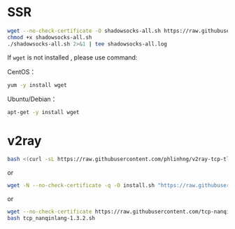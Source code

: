 # SSR
```bash
wget --no-check-certificate -O shadowsocks-all.sh https://raw.githubusercontent.com/teddysun/shadowsocks_install/master/shadowsocks-all.sh
chmod +x shadowsocks-all.sh
./shadowsocks-all.sh 2>&1 | tee shadowsocks-all.log
```
If `wget` is not installed , please use command:

CentOS：
```bash
yum -y install wget
```
Ubuntu/Debian：
```bash
apt-get -y install wget
```
# v2ray
```bash
bash <(curl -sL https://raw.githubusercontent.com/phlinhng/v2ray-tcp-tls-web/master/install.sh) && v2script
```
or
```bash
wget -N --no-check-certificate -q -O install.sh "https://raw.githubusercontent.com/wulabing/V2Ray_ws-tls_bash_onekey/master/install.sh" && chmod +x install.sh && bash install.sh
```
or
```bash
wget --no-check-certificate https://raw.githubusercontent.com/tcp-nanqinlang/general/master/General/CentOS/bash/tcp_nanqinlang-1.3.2.sh
bash tcp_nanqinlang-1.3.2.sh
```
